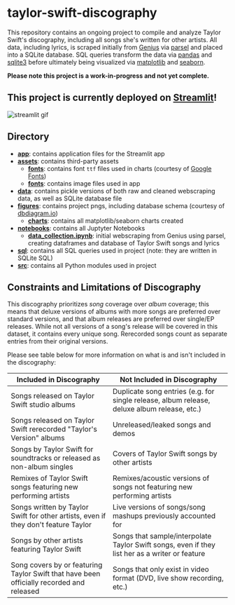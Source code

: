 # taylor-swift-discography
This repository contains an ongoing project to compile and analyze Taylor Swift's discography, including all songs she's written for other artists. All data, including lyrics, is scraped initially from [Genius](https://genius.com/) via [parsel](https://parsel.readthedocs.io/) and placed into a SQLite database. SQL queries transform the data via [pandas](https://pandas.pydata.org/) and [sqlite3](https://docs.python.org/3/library/sqlite3.html) before ultimately being visualized via [matplotlib](https://matplotlib.org/) and [seaborn](http://seaborn.pydata.org/index.html).

**Please note this project is a work-in-progress and not yet complete.**

## This project is currently deployed on [Streamlit](https://taylor-swift-discography.streamlit.app/)!

![streamlit gif](./figures/streamlit_demo.gif)

## Directory
* **[app](./app)**: contains application files for the Streamlit app
* **[assets](./assets)**: contains third-party assets
  * **[fonts](./assets/fonts)**: contains font `ttf` files used in charts (courtesy of [Google Fonts](https://fonts.google.com/))
  * **[fonts](./assets/fonts)**: contains image files used in app
* **[data](./data)**: contains pickle versions of both raw and cleaned webscraping data, as well as SQLite database file
* **[figures](./figures)**: contains project pngs, including database schema (courtesy of [dbdiagram.io](https://dbdiagram.io))
  * **[charts](./figures/charts)**: contains all matplotlib/seaborn charts created
* **[notebooks](./notebooks)**: contains all Juptyter Notebooks
  * **[data_collection.ipynb](./notebooks/data_collection.ipynb)**: initial webscraping from Genius using parsel, creating dataframes and database of Taylor Swift songs and lyrics
* **[sql](./sql)**: contains all SQL queries used in project (note: they are written in SQLite SQL)
* **[src](./src)**: contains all Python modules used in project 

## Constraints and Limitations of Discography
This discography prioritizes *song* coverage over *album* coverage; this means that deluxe versions of albums with more songs are preferred over standard versions, and that album releases are preferred over single/EP releases. While not all versions of a song's release will be covered in this dataset, it contains every unique song. Rerecorded songs count as separate entries from their original versions.

Please see table below for more information on what is and isn't included in the discography:

| Included in Discography | Not Included in Discography |
| -- | -- |
| Songs released on Taylor Swift studio albums  | Duplicate song entries (e.g. for single release, album release, deluxe album release, etc.) |
| Songs released on Taylor Swift rerecorded "Taylor's Version" albums | Unreleased/leaked songs and demos |
| Songs by Taylor Swift for soundtracks or released as non-album singles | Covers of Taylor Swift songs by other artists |
| Remixes of Taylor Swift songs featuring new performing artists | Remixes/acoustic versions of songs not featuring new performing artists|
| Songs written by Taylor Swift for other artists, even if they don't feature Taylor | Live versions of songs/song mashups previously accounted for |
| Songs by other artists featuring Taylor Swift | Songs that sample/interpolate Taylor Swift songs, even if they list her as a writer or feature |
| Song covers by or featuring Taylor Swift that have been officially recorded and released | Songs that only exist in video format (DVD, live show recording, etc.) |
